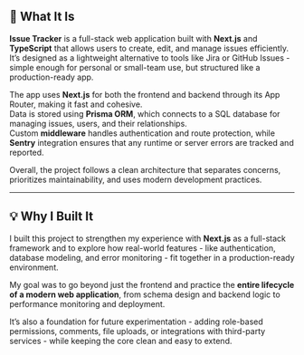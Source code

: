 ## 🧩 What It Is

**Issue Tracker** is a full-stack web application built with **Next.js** and **TypeScript** that allows users to create, edit, and manage issues efficiently.  
It’s designed as a lightweight alternative to tools like Jira or GitHub Issues - simple enough for personal or small-team use, but structured like a production-ready app.

The app uses **Next.js** for both the frontend and backend through its App Router, making it fast and cohesive.  
Data is stored using **Prisma ORM**, which connects to a SQL database for managing issues, users, and their relationships.  
Custom **middleware** handles authentication and route protection, while **Sentry** integration ensures that any runtime or server errors are tracked and reported.

Overall, the project follows a clean architecture that separates concerns, prioritizes maintainability, and uses modern development practices.

---

## 💡 Why I Built It

I built this project to strengthen my experience with **Next.js** as a full-stack framework and to explore how real-world features - like authentication, database modeling, and error monitoring - fit together in a production-ready environment.  

My goal was to go beyond just the frontend and practice the **entire lifecycle of a modern web application**, from schema design and backend logic to performance monitoring and deployment.  

It’s also a foundation for future experimentation - adding role-based permissions, comments, file uploads, or integrations with third-party services - while keeping the core clean and easy to extend.
